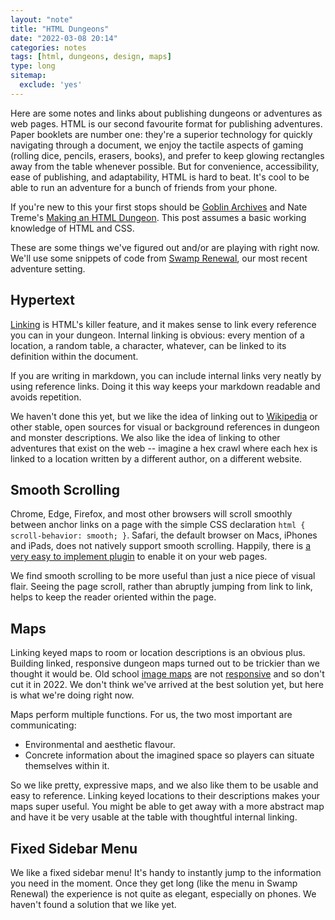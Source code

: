 ```yaml
---
layout: "note"
title: "HTML Dungeons"
date: "2022-03-08 20:14"
categories: notes
tags: [html, dungeons, design, maps]
type: long
sitemap:
  exclude: 'yes'
---
```


Here are some notes and links about publishing dungeons or adventures as web pages. HTML is our second favourite format for publishing adventures. Paper booklets are number one: they're a superior technology for quickly navigating through a document, we enjoy the tactile aspects of gaming (rolling dice, pencils, erasers, books), and prefer to keep glowing rectangles away from the table whenever possible. But for convenience, accessibility, ease of publishing, and adaptability, HTML is hard to beat. It's cool to be able to run an adventure for a bunch of friends from your phone.

If you're new to this your first stops should be [Goblin Archives](https://goblinarchives.github.io/LiminalHorror/Game%20Design/Programs/#markdown) and Nate Treme's [Making an HTML Dungeon](https://www.youtube.com/watch?v=TRZ2w36wJi0&ab_channel=NateTreme). This post assumes a basic working knowledge of HTML and CSS.

These are some things we've figured out and/or are playing with right now. We'll use some snippets of code from [Swamp Renewal](https://numbered.works/swamp-renewal), our most recent adventure setting.

## Hypertext

[Linking](https://www.w3.org/WhatIs.html) is HTML's killer feature, and it makes sense to link every reference you can in your dungeon. Internal linking is obvious: every mention of a location, a random table, a character, whatever, can be linked to its definition within the document.

If you are writing in markdown, you can include internal links very neatly by using reference links. Doing it this way keeps your markdown readable and avoids repetition.

We haven't done this yet, but we like the idea of linking out to [Wikipedia]() or other stable, open sources for visual or background references in dungeon and monster descriptions. We also like the idea of linking to other adventures that exist on the web -- imagine a hex crawl where each hex is linked to a location written by a different author, on a different website.

## Smooth Scrolling

Chrome, Edge, Firefox, and most other browsers will scroll smoothly between anchor links on a page with the simple CSS declaration `html { scroll-behavior: smooth; }`. Safari, the default browser on Macs, iPhones and iPads, does not natively support smooth scrolling. Happily, there is [a very easy to implement plugin](https://jonaskuske.github.io/smoothscroll-anchor-polyfill/) to enable it on your web pages.

We find smooth scrolling to be more useful than just a nice piece of visual flair. Seeing the page scroll, rather than abruptly jumping from link to link, helps to keep the reader oriented within the page.

## Maps

Linking keyed maps to room or location descriptions is an obvious plus. Building linked, responsive dungeon maps turned out to be trickier than we thought it would be. Old school [image maps]() are not [responsive]() and so don't cut it in 2022. We don't think we've arrived at the best solution yet, but here is what we're doing right now.

Maps perform multiple functions. For us, the two most important are communicating:

* Environmental and aesthetic flavour.
* Concrete information about the imagined space so players can situate themselves within it.

So we like pretty, expressive maps, and we also like them to be usable and easy to reference. Linking keyed locations to their descriptions makes your maps super useful. You might be able to get away with a more abstract map and have it be very usable at the table with thoughtful internal linking.

## Fixed Sidebar Menu

We like a fixed sidebar menu! It's handy to instantly jump to the information you need in the moment. Once they get long (like the menu in Swamp Renewal) the experience is not quite as elegant, especially on phones. We haven't found a solution that we like yet.
